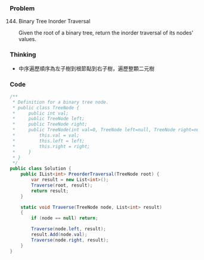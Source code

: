 ### Problem

144. Binary Tree Inorder Traversal

     Given the root of a binary tree, return the inorder traversal of its nodes' values.

### Thinking

- 中序遍歷順序為左子樹到根節點到右子樹，遍歷整顆二元樹    

### Code
```csharp
/**
 * Definition for a binary tree node.
 * public class TreeNode {
 *     public int val;
 *     public TreeNode left;
 *     public TreeNode right;
 *     public TreeNode(int val=0, TreeNode left=null, TreeNode right=null) {
 *         this.val = val;
 *         this.left = left;
 *         this.right = right;
 *     }
 * }
 */
public class Solution {
    public IList<int> PreorderTraversal(TreeNode root) {
        var result = new List<int>();
        Traverse(root, result);
        return result;
    }

    static void Traverse(TreeNode node, List<int> result)
    {
        if (node == null) return;

        Traverse(node.left, result);
        result.Add(node.val);
        Traverse(node.right, result);
    }
}
```